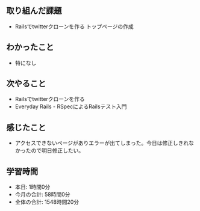 ## 取り組んだ課題
- Railsでtwitterクローンを作る トップページの作成
## わかったこと
- 特になし
## 次やること
- Railsでtwitterクローンを作る
- Everyday Rails - RSpecによるRailsテスト入門
## 感じたこと
- アクセスできないページがありエラーが出てしまった。今日は修正しきれなかったので明日修正したい。
## 学習時間
- 本日: 1時間0分
- 今月の合計: 58時間0分
- 全体の合計: 1548時間20分　
